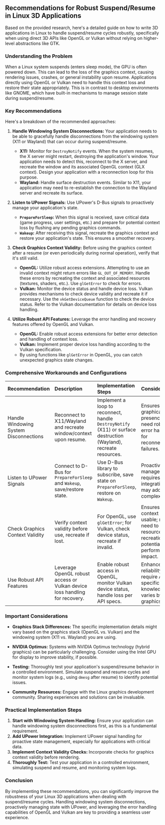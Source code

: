## Recommendations for Robust Suspend/Resume in Linux 3D Applications

Based on the provided research, here's a detailed guide on how to write 3D applications in Linux to handle suspend/resume cycles robustly, specifically when using direct 3D APIs like OpenGL or Vulkan without relying on higher-level abstractions like GTK.

### Understanding the Problem

When a Linux system suspends (enters sleep mode), the GPU is often powered down. This can lead to the loss of the graphics context, causing rendering issues, crashes, or general instability upon resume. Applications directly using OpenGL or Vulkan need to handle this context loss and restore their state appropriately.  This is in contrast to desktop environments like GNOME, which have built-in mechanisms to manage session state during suspend/resume.

### Key Recommendations

Here's a breakdown of the recommended approaches:

1.  **Handle Windowing System Disconnections:** Your application needs to be able to gracefully handle disconnections from the windowing system (X11 or Wayland) that can occur during suspend/resume.

    *   **X11:** Monitor for `DestroyNotify` events.  When the system resumes, the X server might restart, destroying the application's window. Your application needs to detect this, reconnect to the X server, and recreate the window and its associated OpenGL context (GLX context). Design your application with a reconnection loop for this purpose.
    *   **Wayland:** Handle surface destruction events.  Similar to X11, your application may need to re-establish the connection to the Wayland server and recreate its surface.
2.  **Listen to UPower Signals:** Use UPower's D-Bus signals to proactively manage your application's state.

    *   **`PrepareForSleep`:**  When this signal is received, save critical data (game progress, user settings, etc.) and prepare for potential context loss by flushing any pending graphics commands.
    *   **`Wakeup`:** After receiving this signal, recreate the graphics context and restore your application's state.  This ensures a smoother recovery.
3.  **Check Graphics Context Validity:**  Before using the graphics context after a resume (or even periodically during normal operation), verify that it's still valid.

    *   **OpenGL:** Utilize robust access extensions. Attempting to use an invalid context might return errors like `GL_OUT_OF_MEMORY`. Handle these errors by recreating the context and associated resources (textures, shaders, etc.). Use `glGetError` to check for errors.
    *   **Vulkan:** Monitor the device status and handle device loss. Vulkan provides mechanisms to check device validity and recreate it if necessary. Use the `vkGetDeviceQueue` function to check the device status. Refer to the Vulkan documentation for details on device loss handling.
4.  **Utilize Robust API Features:** Leverage the error handling and recovery features offered by OpenGL and Vulkan.

    *   **OpenGL:** Enable robust access extensions for better error detection and handling of context loss.
    *   **Vulkan:**  Implement proper device loss handling according to the Vulkan specification.
    *   By using functions like `glGetError` in OpenGL, you can catch unexpected graphics state changes.

### Comprehensive Workarounds and Configurations

| Recommendation                      | Description                                                                      | Implementation Steps                                                                                                                            | Considerations                                                                                                                               |
| :---------------------------------- | :------------------------------------------------------------------------------- | :---------------------------------------------------------------------------------------------------------------------------------------------- | :------------------------------------------------------------------------------------------------------------------------------------------ |
| Handle Windowing System Disconnections | Reconnect to X11/Wayland and recreate window/context upon resume.             | Implement a loop to reconnect, handle `DestroyNotify` (X11) or surface destruction (Wayland), recreate resources.                             | Ensures graphical presence; may need robust error handling for reconnection failures.                                                      |
| Listen to UPower Signals            | Connect to D-Bus for `PrepareForSleep` and `Wakeup`, save/restore state.        | Use D-Bus library to subscribe, save state on `PrepareForSleep`, restore on `Wakeup`.                                                       | Proactive state management; requires D-Bus integration, may add complexity.                                                             |
| Check Graphics Context Validity     | Verify context validity before use, recreate if lost.                           | For OpenGL, use `glGetError`; for Vulkan, check device status, recreate if invalid.                                                          | Ensures context is usable; may need to handle resource recreation, potential performance impact.                                             |
| Use Robust API Features             | Leverage OpenGL robust access or Vulkan device loss handling for recovery.      | Enable robust access in OpenGL, monitor Vulkan device status, handle loss per API specs.                                                      | Enhances reliability; may require API-specific knowledge, varies by graphics stack.                                                        |

### Important Considerations

*   **Graphics Stack Differences:** The specific implementation details might vary based on the graphics stack (OpenGL vs. Vulkan) and the windowing system (X11 vs. Wayland) you are using.

*   **NVIDIA Optimus:**  Systems with NVIDIA Optimus technology (hybrid graphics) can be particularly challenging. Consider using the Intel GPU for display to improve stability, if possible.

*   **Testing:** Thoroughly test your application's suspend/resume behavior in a controlled environment. Simulate suspend and resume cycles and monitor system logs (e.g., using `dmesg` after resume) to identify potential issues.

*   **Community Resources:** Engage with the Linux graphics development community.  Sharing experiences and solutions can be invaluable.

### Practical Implementation Steps

1.  **Start with Windowing System Handling:** Ensure your application can handle windowing system disconnections first, as this is a fundamental requirement.
2.  **Add UPower Integration:** Implement UPower signal handling for proactive state management, especially for applications with critical data.
3.  **Implement Context Validity Checks:** Incorporate checks for graphics context validity before rendering.
4.  **Thoroughly Test:** Test your application in a controlled environment, simulating suspend and resume, and monitoring system logs.

### Conclusion

By implementing these recommendations, you can significantly improve the robustness of your Linux 3D applications when dealing with suspend/resume cycles.  Handling windowing system disconnections, proactively managing state with UPower, and leveraging the error handling capabilities of OpenGL and Vulkan are key to providing a seamless user experience.
